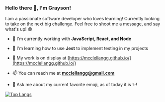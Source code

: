 ### Hello there 👋, I'm Grayson!

<p align="left">I am a passionate software developer who loves learning! Currently looking to take on the next big challenge. Feel free to shoot me a message, and say what's up! 😄</p>

- 👷 I'm currently working with **JavaScript, React, and Node**

- 📖 I'm learning how to use **Jest** to implement testing in my projects

- 🎨 My work is on display at [https://mcclellangg.github.io/](https://mcclellangg.github.io/)

- 📫 You can reach me at **mcclellangg@gmail.com**

- 💬 Ask me about my current favorite emoji, as of today it is ✨!

[![Top Langs](https://github-readme-stats.vercel.app/api/top-langs/?username=mcclellangg&layout=compact)](https://github.com/anuraghazra/github-readme-stats)
